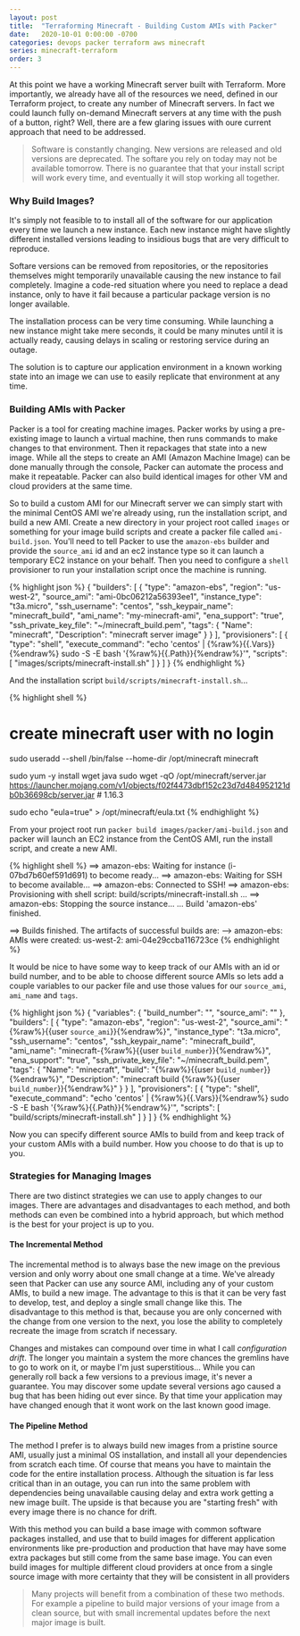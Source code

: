 ```yaml
---
layout: post
title:  "Terraforming Minecraft - Building Custom AMIs with Packer"
date:   2020-10-01 0:00:00 -0700
categories: devops packer terraform aws minecraft
series: minecraft-terraform
order: 3
---
```


At this point we have a working Minecraft server built with Terraform. More importantly, we already have all of the resources we need, defined in our Terraform project, to create any number of Minecraft servers. In fact we could launch fully on-demand Minecraft servers at any time with the push of a button, right? Well, there are a few glaring issues with oure current approach that need to be addressed.

> Software is constantly changing. New versions are released and old versions are deprecated. The softare you rely on today may not be available tomorrow. There is no guarantee that that your install script will work every time, and eventually it will stop working all together.

### Why Build Images?

It's simply not feasible to to install all of the software for our application every time we launch a new instance. Each new instance might have slightly different installed versions leading to insidious bugs that are very difficult to reproduce. 

Softare versions can be removed from repositories, or the repositories themselves might temporarily unavailable causing the new instance to fail completely. Imagine a code-red situation where you need to replace a dead instance, only to have it fail because a particular package version is no longer available.

The installation process can be very time consuming. While launching a new instance might take mere seconds, it could be many minutes until it is actually ready, causing delays in scaling or restoring service during an outage.

The solution is to capture our application environment in a known working state into an image we can use to easily replicate that environment at any time.

### Building AMIs with Packer

Packer is a tool for creating machine images. Packer works by using a pre-existing image to launch a virtual machine, then runs commands to make changes to that environment. Then it repackages that state into a new image. While all the steps to create an AMI (Amazon Machine Image) can be done manually through the console, Packer can automate the process and make it repeatable. Packer can also build identical images for other VM and cloud providers at the same time.

So to build a custom AMI for our Minecraft server we can simply start with the minimal CentOS AMI we're already using, run the installation script, and build a new AMI. Create a new directory in your project root called `images` or something for your image build scripts and create a packer file called `ami-build.json`. You'll need to tell Packer to use the `amazon-ebs` builder and provide the `source_ami` id and an ec2 instance type so it can launch a temporary EC2 instance on your behalf. Then you need to configure a `shell` provisioner to run your installation script once the machine is running.

{% highlight json %}
{
    "builders": [
        {
            "type": "amazon-ebs",
            "region": "us-west-2",
            "source_ami": "ami-0bc06212a56393ee1",
            "instance_type": "t3a.micro",
            "ssh_username": "centos",
            "ssh_keypair_name": "minecraft_build",
            "ami_name": "my-minecraft-ami",
            "ena_support": "true",
            "ssh_private_key_file": "~/minecraft_build.pem",
            "tags": {
                "Name": "minecraft",
                "Description": "minecraft server image"
            }
        }
    ],
    "provisioners": [
        {
            "type": "shell",
            "execute_command": "echo 'centos' | {%raw%}{{.Vars}}{%endraw%} sudo -S -E bash '{%raw%}{{.Path}}{%endraw%}'",
            "scripts": [
                "images/scripts/minecraft-install.sh"
            ]
        }
    ]
}
{% endhighlight %}

And the installation script `build/scripts/minecraft-install.sh`...

{% highlight shell %}
# create minecraft user with no login
sudo useradd --shell /bin/false --home-dir /opt/minecraft minecraft

sudo yum -y install wget java
sudo wget -qO /opt/minecraft/server.jar https://launcher.mojang.com/v1/objects/f02f4473dbf152c23d7d484952121db0b36698cb/server.jar # 1.16.3

sudo echo "eula=true" > /opt/minecraft/eula.txt
{% endhighlight %}

From your project root run `packer build images/packer/ami-build.json` and packer will launch an EC2 instance from the CentOS AMI, run the install script, and create a new AMI.

{% highlight shell %}
==> amazon-ebs: Waiting for instance (i-07bd7b60ef591d691) to become ready...
==> amazon-ebs: Waiting for SSH to become available...
==> amazon-ebs: Connected to SSH!
==> amazon-ebs: Provisioning with shell script: build/scripts/minecraft-install.sh
...
==> amazon-ebs: Stopping the source instance...
...
Build 'amazon-ebs' finished.

==> Builds finished. The artifacts of successful builds are:
--> amazon-ebs: AMIs were created:
us-west-2: ami-04e29ccba116723ce
{% endhighlight %}

It would be nice to have some way to keep track of our AMIs with an id or build number, and to be able to choose different source AMIs so lets add a couple variables to our packer file and use those values for our `source_ami`, `ami_name` and `tags`.

{% highlight json %}
{
    "variables": {
        "build_number": "",
        "source_ami": ""
    },
    "builders": [
        {
            "type": "amazon-ebs",
            "region": "us-west-2",
            "source_ami": "{%raw%}{{user `source_ami`}}{%endraw%}",
            "instance_type": "t3a.micro",
            "ssh_username": "centos",
            "ssh_keypair_name": "minecraft_build",
            "ami_name": "minecraft-{%raw%}{{user `build_number`}}{%endraw%}",
            "ena_support": "true",
            "ssh_private_key_file": "~/minecraft_build.pem",
            "tags": {
                "Name": "minecraft",
                "build": "{%raw%}{{user `build_number`}}{%endraw%}",
                "Description": "minecraft build {%raw%}{{user `build_number`}}{%endraw%}"
            }
        }
    ],
    "provisioners": [
        {
            "type": "shell",
            "execute_command": "echo 'centos' | {%raw%}{{.Vars}}{%endraw%} sudo -S -E bash '{%raw%}{{.Path}}{%endraw%}'",
            "scripts": [
                "build/scripts/minecraft-install.sh"
            ]
        }
    ]
}
{% endhighlight %}

Now you can specify different source AMIs to build from and keep track of your custom AMIs with a build number. How you choose to do that is up to you.

### Strategies for Managing Images

There are two distinct strategies we can use to apply changes to our images. There are advantages and disadvantages to each method, and both methods can even be combined into a hybrid approach, but which method is the best for your project is up to you. 

#### The Incremental Method

The incremental method is to always base the new image on the previous version and only worry about one small change at a time. We've already seen that Packer can use any source AMI, including any of your custom AMIs, to build a new image. The advantage to this is that it can be very fast to develop, test, and deploy a single small change like this. The disadvantage to this method is that, because you are only concerned with the change from one version to the next, you lose the ability to completely recreate the image from scratch if necessary. 

Changes and mistakes can compound over time in what I call *configuration drift*. The longer you maintain a system the more chances the gremlins have to go to work on it, or maybe I'm just superstitious... While you can generally roll back a few versions to a previous image, it's never a guarantee. You may discover some update several versions ago caused a bug that has been hiding out ever since. By that time your application may have changed enough that it wont work on the last known good image.

#### The Pipeline Method

The method I prefer is to always build new images from a pristine source AMI, usually just a minimal OS installation, and install all your dependencies from scratch each time. Of course that means you have to maintain the code for the entire installation process. Although the situation is far less critical than in an outage, you can run into the same problem with dependencies being unavailable causing delay and extra work getting a new image built. The upside is that because you are "starting fresh" with every image there is no chance for drift. 

With this method you can build a base image with common software packages installed, and use that to build images for different application environments like pre-production and production that have may have some extra packages but still come from the same base image. You can even build images for multiple different cloud providers at once from a single source image with more certainty that they will be consistent in all providers

> Many projects will benefit from a combination of these two methods. For example a pipeline to build major versions of your image from a clean source, but with small incremental updates before the next major image is built.
